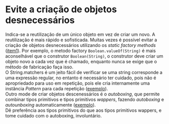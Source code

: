 # Evite a criação de objetos desnecessários
Indica-se a reutilização de um único objeto em vez de criar um novo. A reutilização é mais rápido e 
sofisticada. Muitas vezes é possível evitar a criação de objetos desnecessários utilizando os 
*static factory methods* ([item1](/src/main/java/com/effectivejava/chapter1/item1)). Por exemplo, 
o metodo factory ```Boolean.valueOf(String)``` é mais aconselhável que o construtor ```Boolean(String)```, 
o construtor deve criar um objeto novo a cada vez que é chamado, enquanto nunca se exige que o método de 
fabricação faça isso. </br>
O String.matchers é um jeito fácil de verificar se uma string corresponde a uma expressão regular, 
no entanto é necessário ter cuidado, pois não é apropriedado para uso em repetição, pois ele cria 
internamente uma instância *Pattern* para cada repetição 
([exemplo](/src/main/java/com/effectivejava/chapter1/item6)). </br>
Outro mode de criar objetos descenessários é o *autoboxing*, que permite combinar tipos primitivos e 
tipos primitivos *wappers*, fazendo *autoboxing* e *autounboxing* automaticamente
([exemplo](/src/main/java/com/effectivejava/chapter1/item6)).</br>
Dê preferência aos tipos primitivos do que aos tipos primitivos wappers, e tome cuidado com o 
autoboxing, involuntário.

